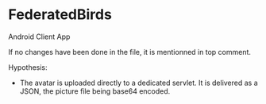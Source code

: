 # FederatedBirds
Android Client App

If no changes have been done in the file, it is mentionned in top comment.

Hypothesis:
- The avatar is uploaded directly to a dedicated servlet. It is delivered as a JSON, the picture file being base64 encoded.
